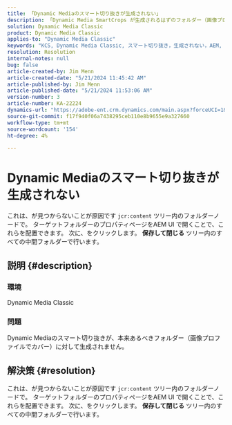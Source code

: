 ```yaml
---
title: 「Dynamic Mediaのスマート切り抜きが生成されない」
description: 「Dynamic Media SmartCrops が生成されるはずのフォルダー（画像プロファイルでカバー）に生成されない理由を説明します。」
solution: Dynamic Media Classic
product: Dynamic Media Classic
applies-to: "Dynamic Media Classic"
keywords: "KCS, Dynamic Media Classic, スマート切り抜き，生成されない，AEM, Adobe Experience Manager, トラブルシューティング"
resolution: Resolution
internal-notes: null
bug: false
article-created-by: Jim Menn
article-created-date: "5/21/2024 11:45:42 AM"
article-published-by: Jim Menn
article-published-date: "5/21/2024 11:53:06 AM"
version-number: 3
article-number: KA-22224
dynamics-url: "https://adobe-ent.crm.dynamics.com/main.aspx?forceUCI=1&pagetype=entityrecord&etn=knowledgearticle&id=fc54ada4-6717-ef11-9f8a-6045bd006268"
source-git-commit: f17f940f06a7438295ceb110e8b9655e9a327660
workflow-type: tm+mt
source-wordcount: '154'
ht-degree: 4%

---
```


# Dynamic Mediaのスマート切り抜きが生成されない


これは、が見つからないことが原因です `jcr:content` ツリー内のフォルダーノードで。 ターゲットフォルダーのプロパティページをAEM UI で開くことで、これらを配置できます。 次に、をクリックします。 <b>保存して閉じる</b> ツリー内のすべての中間フォルダーで行います。

## 説明 {#description}


### 環境

Dynamic Media Classic

### 問題

Dynamic Mediaのスマート切り抜きが、本来あるべきフォルダー（画像プロファイルでカバー）に対して生成されません。


## 解決策 {#resolution}


これは、が見つからないことが原因です `jcr:content` ツリー内のフォルダーノードで。 ターゲットフォルダーのプロパティページをAEM UI で開くことで、これらを配置できます。 次に、をクリックします。 <b>保存して閉じる</b> ツリー内のすべての中間フォルダーで行います。
